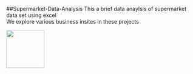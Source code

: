 ##Supermarket-Data-Analysis
This a brief data anaylsis of supermarket data set using excel             
We explore various business insites in these projects

<p>
  <img src = "https://www.google.com/url?sa=i&url=https%3A%2F%2Fwww.iconfinder.com%2Ficons%2F4518857%2Fpython_icon&psig=AOvVaw21W572eNwiP1cMroZCyzMv&ust=1706442244892000&source=images&cd=vfe&opi=89978449&ved=0CBMQjRxqFwoTCODUg_O-_YMDFQAAAAAdAAAAABAE" width="100" height="100">
</p>
